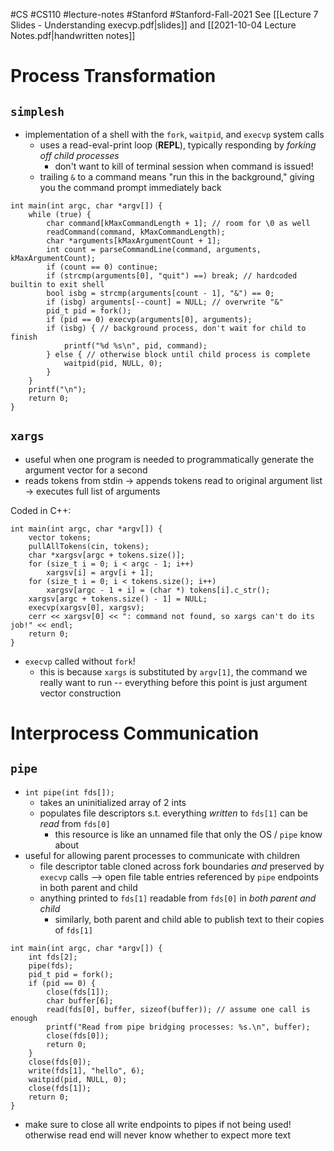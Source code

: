 #CS #CS110 #lecture-notes #Stanford #Stanford-Fall-2021 
See [[Lecture 7 Slides - Understanding execvp.pdf|slides]] and [[2021-10-04 Lecture Notes.pdf|handwritten notes]]
# Process Transformation
## `simplesh`
- implementation of a shell with the `fork`, `waitpid`, and `execvp` system calls
	- uses a read-eval-print loop (**REPL**), typically responding by *forking off child processes*
		- don't want to kill of terminal session when command is issued!
	- trailing `&` to a command means "run this in the background," giving you the command prompt immediately back

```
int main(int argc, char *argv[]) {
	while (true) {
		char command[kMaxCommandLength + 1]; // room for \0 as well
		readCommand(command, kMaxCommandLength);
		char *arguments[kMaxArgumentCount + 1];
		int count = parseCommandLine(command, arguments, kMaxArgumentCount);
		if (count == 0) continue;
		if (strcmp(arguments[0], "quit") ==) break; // hardcoded builtin to exit shell
		bool isbg = strcmp(arguments[count - 1], "&") == 0;
		if (isbg) arguments[--count] = NULL; // overwrite "&"
		pid_t pid = fork();
		if (pid == 0) execvp(arguments[0], arguments);
		if (isbg) { // background process, don't wait for child to finish
			printf("%d %s\n", pid, command);
		} else { // otherwise block until child process is complete
			waitpid(pid, NULL, 0);
		}
	}
	printf("\n");
	return 0;
}
```

## `xargs`
- useful when one program is needed to programmatically generate the argument vector for a second
- reads tokens from stdin -> appends tokens read to original argument list -> executes full list of arguments

Coded in C++:
```
int main(int argc, char *argv[]) {
	vector tokens;
	pullAllTokens(cin, tokens);
	char *xargsv[argc + tokens.size()];
	for (size_t i = 0; i < argc - 1; i++)
		xargsv[i] = argv[i + 1];
	for (size_t i = 0; i < tokens.size(); i++)
		xargsv[argc - 1 + i] = (char *) tokens[i].c_str();
	xargsv[argc + tokens.size() - 1] = NULL;
	execvp(xargsv[0], xargsv);
	cerr << xargsv[0] << ": command not found, so xargs can't do its job!" << endl;
	return 0;
}
```
- `execvp` called without `fork`!
	- this is because `xargs` is substituted by `argv[1]`, the command we really want to run -- everything before this point is just argument vector construction

# Interprocess Communication
## `pipe`
- `int pipe(int fds[]);`
	- takes an uninitialized array of 2 ints
	- populates file descriptors s.t. everything *written* to `fds[1]` can be *read* from `fds[0]`
		- this resource is like an unnamed file that only the OS / `pipe` know about
- useful for allowing parent processes to communicate with children
	- file descriptor table cloned across fork boundaries *and* preserved by `execvp` calls --> open file table entries referenced by `pipe` endpoints in both parent and child
	- anything printed to `fds[1]` readable from `fds[0]` in *both parent and child*
		- similarly, both parent and child able to publish text to their copies of `fds[1]`

```
int main(int argc, char *argv[]) {
	int fds[2];
	pipe(fds);
	pid_t pid = fork();
	if (pid == 0) {
		close(fds[1]);
		char buffer[6];
		read(fds[0], buffer, sizeof(buffer)); // assume one call is enough
		printf("Read from pipe bridging processes: %s.\n", buffer);
		close(fds[0]);
		return 0;
	}
	close(fds[0]);
	write(fds[1], "hello", 6);
	waitpid(pid, NULL, 0);
	close(fds[1]);
	return 0;
}
```
- make sure to close all write endpoints to pipes if not being used! otherwise read end will never know whether to expect more text